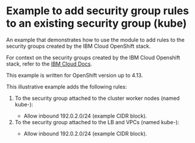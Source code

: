 # Example to add security group rules to an existing security group (kube)

An example that demonstrates how to use the module to add rules to the security groups created by the IBM Cloud OpenShift stack.

For context on the security groups created by the IBM Cloud Openshift stack, refer to the [IBM Cloud Docs](https://cloud.ibm.com/docs/openshift?topic=openshift-vpc-security-group&interface=ui).

This example is written for OpenShift version up to 4.13.

This illustrative example adds the following rules:

1. To the security group attached to the cluster worker nodes (named kube-<clusterId>):
   - Allow inbound 192.0.2.0/24 (example CIDR block).
2. To the security group attached to the LB and VPCs (named kube-<vpcid>):
   - Allow inbound 192.0.2.0/24 (example CIDR block).
